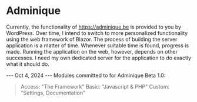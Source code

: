 # Adminique

Currently, the functionality of https://adminique.be is provided to you by WordPress. Over time, I intend to switch to more personalized functionality using the web framework of Blazor. The process of building the server application is a matter of time. Whenever suitable time is found, progress is made. Running the application on the web, however, depends on other successes. I need my own dedicated server for the application to do exactly what it should do. 

--- Oct 4, 2024 --- 
Modules committed to for Adminique Beta 1.0: 
> Access: "The Framework"
> Basic: "Javascript & PHP"
> Custom: "Settings, Documentation"